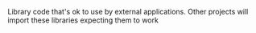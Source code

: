 Library code that's ok to use by external applications. 
Other projects will import these libraries expecting them to work